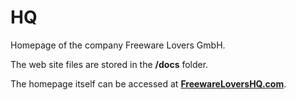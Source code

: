 # HQ

Homepage of the company Freeware Lovers GmbH.

The web site files are stored in the **/docs** folder.

The homepage itself can be accessed at **[FreewareLoversHQ.com](https://freewarelovershq.com/)**.
